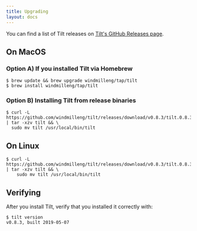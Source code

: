 ```yaml
---
title: Upgrading
layout: docs
---
```


You can find a list of Tilt releases on [Tilt's GitHub Releases page](https://github.com/windmilleng/tilt/releases).

On MacOS
--------

### Option A) If you installed Tilt via Homebrew

```
$ brew update && brew upgrade windmilleng/tap/tilt
$ brew install windmilleng/tap/tilt
```

### Option B) Installing Tilt from release binaries

```
$ curl -L https://github.com/windmilleng/tilt/releases/download/v0.8.3/tilt.0.8.3.mac.x86_64.tar.gz | tar -xzv tilt && \
  sudo mv tilt /usr/local/bin/tilt
```

On Linux
--------

```
$ curl -L https://github.com/windmilleng/tilt/releases/download/v0.8.3/tilt.0.8.3.linux.x86_64.tar.gz | tar -xzv tilt && \
    sudo mv tilt /usr/local/bin/tilt
```

Verifying
---------

After you install Tilt, verify that you installed it correctly with:

```
$ tilt version
v0.8.3, built 2019-05-07
```
